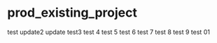 # prod_existing_project
test update2
update test3
test 4
test 5
test 6
test 7
test 8
test 9
test 01
